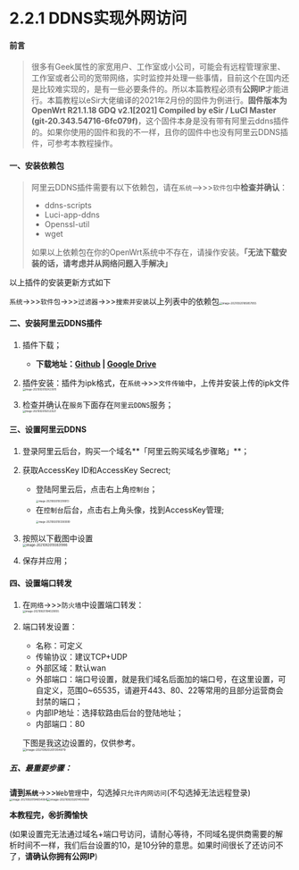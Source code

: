 # 2.2.1 DDNS实现外网访问

#### 前言

> 很多有Geek属性的家宽用户、工作室或小公司，可能会有远程管理家里、工作室或者公司的宽带网络，实时监控并处理一些事情，目前这个在国内还是比较难实现的，是有一些必要条件的。所以本篇教程必须有**公网IP**才能进行。本篇教程以eSir大佬编译的2021年2月份的固件为例进行。**固件版本为OpenWrt R21.1.18 GDQ v2.1[2021] Compiled by eSir / LuCI Master (git-20.343.54716-6fc079f)**，这个固件本身是没有带有阿里云ddns插件的。如果你使用的固件和我的不一样，且你的固件中也没有阿里云DDNS插件，可参考本教程操作。



#### 一、安装依赖包

> 阿里云DDNS插件需要有以下依赖包，请在`系统`-->>>`软件包`中**检查并确认**：
>
> - ddns-scripts
> - Luci-app-ddns
> - Openssl-util
> - wget
>
> 如果以上依赖包在你的OpenWrt系统中不存在，请操作安装。**「无法下载安装的话，请考虑并从网络问题入手解决」**

以上插件的安装更新方式如下

`系统`->>>`软件包`->>>`过滤器`->>>`搜索并安装`以上列表中的依赖包<img src="https://www-jackeroo-org.oss-cn-shenzhen.aliyuncs.com/blog/photosimage-20210920185857955.png" alt="image-20210920185857955" style="zoom:33%;" />





#### 二、安装阿里云DDNS插件

1. 插件下载；
   - **下载地址：[Github](https://github.com/LarryWonss/assets_for_openwrt/blob/main/luci-app-aliddns_0.1.1-1_all.ipk)    |  [Google Drive](https://drive.google.com/file/d/1GmVMyD--cB8IVp364Kb3DOK5k5KkOM_k/view?usp=sharing)**

2. 插件安装：插件为ipk格式，在`系统`->>>`文件传输`中，上传并安装上传的ipk文件<br><img src="https://www-jackeroo-org.oss-cn-shenzhen.aliyuncs.com/blog/photosimage-20210920192423970.png" alt="image-20210920192423970" style="zoom:30%;" />

3. 检查并确认在`服务`下面存在`阿里云DDNS`服务；<br><img src="https://www-jackeroo-org.oss-cn-shenzhen.aliyuncs.com/blog/photosimage-20210920192533521.png" alt="image-20210920192533521" style="zoom:30%;" />

#### 三、设置阿里云DDNS

1. 登录阿里云后台，购买一个域名**「阿里云购买域名步骤略」**；
2. 获取AccessKey ID和AccessKey Secrect;
   - 登陆阿里云后，点击右上角`控制台`；<br><img src="https://www-jackeroo-org.oss-cn-shenzhen.aliyuncs.com/blog/photosimage-20210920193318913.png" alt="image-20210920193318913" style="zoom:30%;" />
   - 在`控制台`后台，点击右上角头像，找到AccessKey管理;<br><img src="https://www-jackeroo-org.oss-cn-shenzhen.aliyuncs.com/blog/photosimage-20210920193300099.png" alt="image-20210920193300099" style="zoom:30%;" />
3. 按照以下截图中设置<br><img src="https://www-jackeroo-org.oss-cn-shenzhen.aliyuncs.com/blog/photosimage-20210920193831996.png" alt="image-20210920193831996" style="zoom:40%;" />

4. 保存并应用；

 



#### 四、设置端口转发

1. 在`网络`->>>`防火墙`中设置端口转发：<br><img src="https://www-jackeroo-org.oss-cn-shenzhen.aliyuncs.com/blog/photosimage-20210920194029055.png" alt="image-20210920194029055" style="zoom:32%;" />

2. 端口转发设置：

   - 名称：可定义
   - 传输协议：建议TCP+UDP
   - 外部区域：默认wan
   - 外部端口：端口号设置，就是我们域名后面加的端口号，在这里设置，可自定义，范围0~65535，请避开443、80、22等常用的且部分运营商会封禁的端口；
   - 内部IP地址：选择软路由后台的登陆地址；
   - 内部端口：80

   下图是我这边设置的，仅供参考。<br><img src="https://www-jackeroo-org.oss-cn-shenzhen.aliyuncs.com/blog/photosimage-20210920201354979.png" alt="image-20210920201354979" style="zoom:38%;" />

##### 五、最重要步骤：

**请到`系统`**->>>`Web管理`中，勾选掉`只允许内网访问`(不勾选掉无法远程登录)<br><img src="https://www-jackeroo-org.oss-cn-shenzhen.aliyuncs.com/blog/photosimage-20210920194654064.png" alt="image-20210920194654064" style="zoom:33%;" /><img src="https://www-jackeroo-org.oss-cn-shenzhen.aliyuncs.com/blog/photosimage-20210920201450569.png" alt="image-20210920201450569" style="zoom:37%;" /><br>



**本教程完，㊗️折腾愉快**

(如果设置完无法通过域名+端口号访问，请耐心等待，不同域名提供商需要的解析时间不一样，我们后台设置的10，是10分钟的意思。如果时间很长了还访问不了，**请确认你拥有公网IP**)